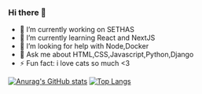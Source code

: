 ### Hi there 👋

- 🔭 I’m currently working on SETHAS
- 🌱 I’m currently learning React and NextJS
- 🤔 I’m looking for help with Node,Docker
- 💬 Ask me about HTML,CSS,Javascript,Python,Django
- ⚡ Fun fact: i love cats so much <3 

[![Anurag's GitHub stats](https://github-readme-stats.vercel.app/api?username=lowliet64&show_icons=true&theme=dark)](https://github.com/anuraghazra/github-readme-stats) [![Top Langs](https://github-readme-stats.vercel.app/api/top-langs/?username=lowliet64&layout=compact&theme=dark&show_icons=true&hide=php,java)](https://github.com/anuraghazra/github-readme-stats)

